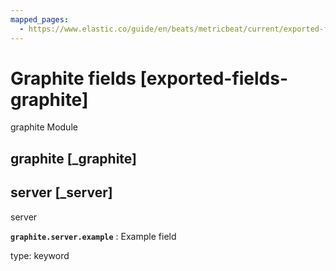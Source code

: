 ```yaml
---
mapped_pages:
  - https://www.elastic.co/guide/en/beats/metricbeat/current/exported-fields-graphite.html
---
```


<!-- This file is generated! See scripts/generate_fields_docs.py -->

# Graphite fields [exported-fields-graphite]

graphite Module

## graphite [_graphite]



## server [_server]

server

**`graphite.server.example`**
:   Example field

type: keyword


